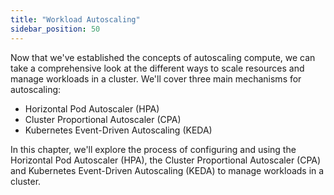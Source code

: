 ```yaml
---
title: "Workload Autoscaling"
sidebar_position: 50
---
```


Now that we've established the concepts of autoscaling compute, we can take a comprehensive look at the different ways to scale resources and manage workloads in a cluster. We'll cover three main mechanisms for autoscaling:

- Horizontal Pod Autoscaler (HPA)
- Cluster Proportional Autoscaler (CPA)
- Kubernetes Event-Driven Autoscaling (KEDA)

In this chapter, we'll explore the process of configuring and using the Horizontal Pod Autoscaler (HPA), the Cluster Proportional Autoscaler (CPA) and Kubernetes Event-Driven Autoscaling (KEDA) to manage workloads in a cluster.
